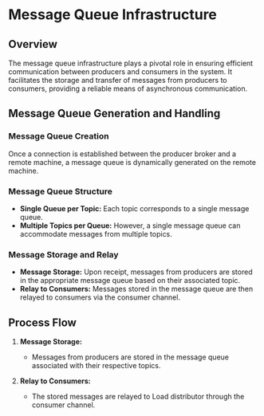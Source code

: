 # Message Queue Infrastructure

## Overview

The message queue infrastructure plays a pivotal role in ensuring efficient communication between producers and consumers in the system. It facilitates the storage and transfer of messages from producers to consumers, providing a reliable means of asynchronous communication.

## Message Queue Generation and Handling

### Message Queue Creation

Once a connection is established between the producer broker and a remote machine, a message queue is dynamically generated on the remote machine.

### Message Queue Structure

- **Single Queue per Topic:** Each topic corresponds to a single message queue.
- **Multiple Topics per Queue:** However, a single message queue can accommodate messages from multiple topics.

### Message Storage and Relay

- **Message Storage:** Upon receipt, messages from producers are stored in the appropriate message queue based on their associated topic.
- **Relay to Consumers:** Messages stored in the message queue are then relayed to consumers via the consumer channel.

## Process Flow

1. **Message Storage:**
   - Messages from producers are stored in the message queue associated with their respective topics.

2. **Relay to Consumers:**
   - The stored messages are relayed to Load distributor through the consumer channel.